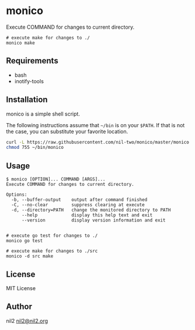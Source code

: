monico
======

Execute COMMAND for changes to current directory.

```
# execute make for changes to ./
monico make
```

Requirements
-----------

- bash
- inotify-tools

Installation
------------

monico is a simple shell script.

The following instructions assume that `~/bin` is on your `$PATH`.
If that is not the case, you can substitute your favorite location.

```sh
curl -L https://raw.githubusercontent.com/nil-two/monico/master/monico > ~/bin/monico
chmod 755 ~/bin/monico
```

Usage
-----

```
$ monico [OPTION]... COMMAND [ARGS]...
Execute COMMAND for changes to current directory.

Options:
  -b, --buffer-output    output after command finished
  -C, --no-clear         suppress clearing at execute
  -d, --directory=PATH   change the monitored directory to PATH
      --help             display this help text and exit
      --version          display version information and exit


# execute go test for changes to ./
monico go test

# execute make for changes to ./src
monico -d src make
```

License
-------

MIT License

Author
------

nil2 <nil2@nil2.org>
